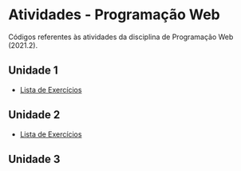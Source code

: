# Atividades - Programação Web
Códigos referentes às atividades da disciplina de Programação Web (2021.2).

## Unidade 1
- <a href="https://docs.google.com/document/d/17jI3RUEAWBtDN4Hk1Z-7U_HISzLCv6FWfal5udr_vXs/edit?usp=sharing">Lista de Exercícios</a>

## Unidade 2
- <a href="https://docs.google.com/document/d/1i4AauIKYV-OqV3eanPLqtyZpe7VkbrVYRoC8NpDDyLk/edit#">Lista de Exercícios</a>

## Unidade 3
